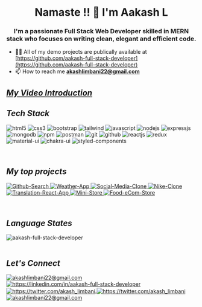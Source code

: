 <!----------------------------------- Heading Section ------------------------------------>
<h1 align="center">Namaste !! 🙏 I'm Aakash L</h1>
<h3 align="center">I'm a passionate Full Stack Web Developer skilled in MERN stack who focuses on writing clean, elegant and efficient code.</h3>

- 👨‍💻 All of my demo projects are publically available at [https://github.com/aakash-full-stack-developer](https://github.com/aakash-full-stack-developer)
- 📫 How to reach me **akashlimbani22@gmail.com**


<h2><i><a href="https://www.youtube.com/embed/7YapwMhm9-8" target="_blank">My Video Introduction</a></i></h2>


<!----------------------------------- Tech Stack Section ------------------------------------>
<h2><i>Tech Stack</i></h2>
<p>
    <img src="https://img.shields.io/badge/HTML5-E34F26?style=for-the-badge&logo=html5&logoColor=white" alt="html5" />
    <img src="https://img.shields.io/badge/CSS3-1572B6?style=for-the-badge&logo=css3&logoColor=white" alt="css3" />
    <img src="https://img.shields.io/badge/Bootstrap-563D7C?style=for-the-badge&logo=bootstrap&logoColor=white" alt="bootstrap" />
    <img src="https://img.shields.io/badge/Tailwind_CSS-38B2AC?style=for-the-badge&logo=tailwind-css&logoColor=white" alt="tailwind" />
    <img src="https://img.shields.io/badge/JavaScript-323330?style=for-the-badge&logo=javascript&logoColor=F7DF1E" alt="javascript" />
    <img src="https://img.shields.io/badge/Node.js-339933?style=for-the-badge&logo=nodedotjs&logoColor=white" alt="nodejs" />
    <img src="https://img.shields.io/badge/Express.js-000000?style=for-the-badge&logo=express&logoColor=white" alt="expressjs" />
    <img src="https://img.shields.io/badge/MongoDB-4EA94B?style=for-the-badge&logo=mongodb&logoColor=white" alt="mongodb" />
    <img src="https://img.shields.io/badge/npm-CB3837?style=for-the-badge&logo=npm&logoColor=white" alt="npm" />
    <img src="https://img.shields.io/badge/Postman-FF6C37?style=for-the-badge&logo=Postman&logoColor=white" alt="postman" />
    <img src="https://img.shields.io/badge/Git-f44d27?style=for-the-badge&logo=git&logoColor=white" alt="git" />
    <img src="https://img.shields.io/badge/GitHub-100000?style=for-the-badge&logo=github&logoColor=white" alt="github" />
    <img src="https://img.shields.io/badge/React-20232A?style=for-the-badge&logo=react&logoColor=61DAFB" alt="reactjs" />
    <img src="https://img.shields.io/badge/Redux-593D88?style=for-the-badge&logo=redux&logoColor=white" alt="redux" />
    <img src="https://img.shields.io/badge/Material%20UI-007FFF?style=for-the-badge&logo=mui&logoColor=white" alt="material-ui" />
    <img src="https://img.shields.io/badge/Chakra%20UI-3bc7bd?style=for-the-badge&logo=chakraui&logoColor=white" alt="chakra-ui" />
    <img src="https://img.shields.io/badge/styled--components-DB7093?style=for-the-badge&logo=styled-components&logoColor=white" alt="styled-components" />
</p>
<br>



<!----------------------------------- Project Section ------------------------------------>
<h2><i>My top projects</i></h2>

<p align="left">
    <a href="https://github.com/aakash-full-stack-developer/github-search" target="_blank">
        <img src="https://img.shields.io/static/v1?style=for-the-badge&message=Github Search&color=000000&logo=Github&logoColor=FFFFFF&label=" alt="Github-Search" />
    </a>
    <a href="https://github.com/aakash-full-stack-developer/weather-app" target="_blank">
        <img src="https://img.shields.io/static/v1?style=for-the-badge&message=Weather App&color=FD3A5C&logo=hotjar&logoColor=FFFFFF&label=" alt="Weather-App" />
    </a>
    <a href="https://github.com/aakash-full-stack-developer/social-media-clone" target="_blank">
        <img src="https://img.shields.io/static/v1?style=for-the-badge&message=Social Media Clone&color=1a78f4&logoColor=FFFFFF&label=" alt="Social-Media-Clone" />
    </a>
    <a href="https://github.com/aakash-full-stack-developer/nike-clone-frontend" target="_blank">
        <img src="https://img.shields.io/static/v1?style=for-the-badge&message=eCom Clone&color=000000&logo=Nike&logoColor=FFFFFF&label=" alt="Nike-Clone" />
    </a>
    <a href="https://github.com/aakash-full-stack-developer/translation-react-app" target="_blank">
        <img src="https://img.shields.io/static/v1?style=for-the-badge&message=Translation App&color=840010&logo=Signal&logoColor=FFFFFF&label=" alt="Translation-React-App" />
    </a>
    <a href="https://github.com/aakash-full-stack-developer/mini-store-frontend" target="_blank">
        <img src="https://img.shields.io/static/v1?style=for-the-badge&message=Mini Store&color=1BB91F&logo=tmux&logoColor=FFFFFF&label=" alt="Mini-Store" />
    </a>
    <a href="https://github.com/aakash-full-stack-developer/food-ecom-store" target="_blank">
        <img src="https://img.shields.io/static/v1?style=for-the-badge&message=Food Store&color=7A1FA2&logo=foodpanda&logoColor=FFFFFF&label=" alt="Food-eCom-Store" />
    </a>
</p>
<br>

<h2><i>Language States</i></h2>

<p><img align="left" src="https://github-readme-stats.vercel.app/api/top-langs?username=aakash-full-stack-developer&show_icons=true&locale=en&layout=compact" alt="aakash-full-stack-developer" /></p>

<br><br>

<!----------------------------------- Social Media Links Section ------------------------------------>

<h2><i>Let's Connect</i></h2>
<p align="left">
    <a title="akashlimbani22@gmail.com" href="https://youtu.be/7YapwMhm9-8" target="_blank">
        <img align="center" src="https://img.shields.io/badge/Youtube-D14836?style=for-the-badge&logo=youtube&logoColor=white" alt="akashlimbani22@gmail.com" />
    </a>
    <a href="https://linkedin.com/in/aakash-full-stack-developer" target="_blank">
        <img align="center" src="https://img.shields.io/badge/LinkedIn-0077B5?style=for-the-badge&logo=linkedin&logoColor=white" alt="https://linkedin.com/in/aakash-full-stack-developer" />
    </a>
    <a href="https://twitter.com/akash_limbani" target="_blank">
        <img align="center" src="https://img.shields.io/badge/Twitter-1DA1F2?style=for-the-badge&logo=twitter&logoColor=white" alt="https://twitter.com/akash_limbani" />
    </a>
    <a href="https://stackoverflow.com/users/9967266/aakash-limbani" target="_blank">
        <img align="center" src="https://img.shields.io/badge/stack%20overflow-FE7A16?logo=stack-overflow&logoColor=white&style=for-the-badge" alt="https://twitter.com/akash_limbani" />
    </a>
    <a title="akashlimbani22@gmail.com" href="mailto:akashlimbani22@gmail.com" target="_blank">
        <img align="center" src="https://img.shields.io/badge/Gmail-D14836?style=for-the-badge&logo=gmail&logoColor=white" alt="akashlimbani22@gmail.com" />
    </a>
</p>
<br>
